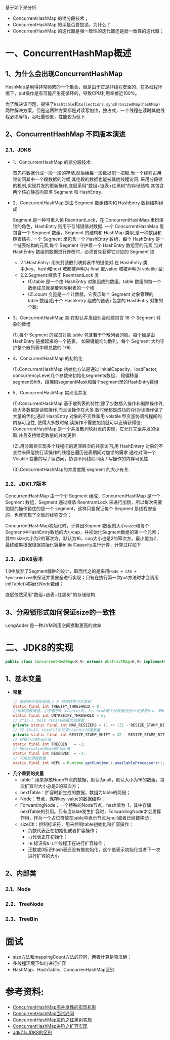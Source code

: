 
基于如下来分析
- ConcurrentHashMap 的锁分段技术；
- ConcurrentHashMap 的读是否要加锁，为什么？
- ConcurrentHashMap 的迭代器是强一致性的迭代器还是弱一致性的迭代器；

# 一、ConcurrentHashMap概述

## 1、为什么会出现ConcurrentHashMap

HashMap是用得非常频繁的一个集合，但是由于它是非线程安全的，在多线程环境下，put操作是有可能产生死循环的，导致CPU利用率接近100%。

为了解决该问题，提供了`Hashtable`和`Collections.synchronizedMap(hashMap)`两种解决方案，但是这两种方案都是对读写加锁，独占式，一个线程在读时其他线程必须等待，吞吐量较低，性能较为低下

## 2、ConcurrentHashMap 不同版本演进

### 2.1、JDK6

- 1、ConcurrentHashMap 的锁分段技术:

    首先将数据分成一段一段的存储,然后给每一段数据配一把锁,当一个线程占用锁访问其中一个段数据的时候,其他段的数据也能被其他线程访问.
    采用分段锁的机制,实现并发的更新操作,底层采用"数组+链表+红黑树"的存储结构,其包含两个核心静态内部类 Segment 和 HashEntry.

- 2、ConcurrentHashMap 是由 Segment 数组结构和 HashEntry 数组结构组成

    Segment 是一种可重入锁 ReentrantLock，在 ConcurrentHashMap 里扮演锁的角色，HashEntry 则用于存储键值对数据.
    一个 ConcurrentHashMap 里包含一个 Segment 数组，Segment 的结构和 HashMap 类似,是一种数组和链表结构,
    一个 Segment 里包含一个 HashEntry 数组，每个 HashEntry 是一个链表结构的元素,每个 Segment 守护着一个 
    HashEntry 数组里的元素,当对 HashEntry 数组的数据进行修改时，必须首先获得它对应的 Segment 锁

    - 2.1.HashEntry:
        用来封装散列映射表中的键值对.在 HashEntry 类中,key、hash和next 域都被声明为 final 型,value 域被声明为 volatile 型;
    - 2.2.Segment:继承于 ReentrantLock 类
        - (1).table 是一个由 HashEntry 对象组成的数组。table 数组的每一个数组成员就是散列映射表的一个桶
        - (2).count 变量是一个计数器，它表示每个 Segment 对象管理的 table 数组(若干个 HashEntry 组成的链表)
            包含的 HashEntry 对象的个数;

- 3、ConcurrentHashMap 类:在默认并发级别会创建包含 16 个 Segment 对象的数组

    (1).每个 Segment 的成员对象 table 包含若干个散列表的桶。每个桶是由 HashEntry 链接起来的一个链表。
        如果键能均匀散列，每个 Segment 大约守护整个散列表中桶总数的 1/16

- 4、ConcurrentHashMap 的初始化

    (1).ConcurrentHashMap 初始化方法是通过 initialCapacity，loadFactor, concurrencyLevel几个参数来初始化segments数组，
        段偏移量segmentShift，段掩码segmentMask和每个segment里的HashEntry数组

- 5、ConcurrentHashMap 实现高并发

    (1).ConcurrentHashMap 基于散列表的特性(除了少数插入操作和删除操作外,绝大多数都是读取操作,而且读操作在大多
        数时候都是成功的)针对读操作做了大量的优化;通过 HashEntry 对象的不变性和用 volatile 型变量协调线程间的内存可见性,
        使得大多数时候,读操作不需要加锁就可以正确获得值;
        ConcurrentHashMap 是一个并发散列映射表的实现，它允许完全并发的读取,并且支持给定数量的并发更新

    (2).用分离锁实现多个线程间的更深层次的共享访问,用 HashEntery 对象的不变性来降低执行读操作的线程在遍历链表期间对加锁的需求
        通过对同一个 Volatile 变量的写 / 读访问，协调不同线程间读 / 写操作的内存可见性

    (3).ConcurrentHashMap的并发度跟 segment 的大小有关.

### 2.2、JDK1.7版本

ConcurrentHashMap 由一个个 Segment 组成，ConcurrentHashMap 是一个 Segment 数组，Segment 通过继承 ReentrantLock 来进行加锁，所以每次需要加锁的操作锁住的是一个 segment，这样只要保证每个 Segment 是线程安全的，也就实现了全局的线程安全；

ConcurrentHashMap初始化时，计算出Segment数组的大小ssize和每个Segment中HashEntry数组的大小cap，并初始化Segment数组的第一个元素；其中ssize大小为2的幂次方，默认为16，cap大小也是2的幂次方，最小值为2，最终结果根据根据初始化容量initialCapacity进行计算，计算过程如下


### 2.3、JDK8版本

1.8中放弃了Segment臃肿的设计，取而代之的是采用`Node + CAS + Synchronized`来保证并发安全进行实现；只有在执行第一次put方法时才会调用initTable()初始化Node数组；

底层依然采用"数组+链表+红黑树"的存储结构

##  3、分段锁形式如何保证size的一致性

LongAdder 是一种JVM利用空间换取更高的效率

# 二、JDK8的实现

```java
public class ConcurrentHashMap<K,V> extends AbstractMap<K,V> implements ConcurrentMap<K,V>, Serializable {}
```

## 1、基本变量

- **常量**
    ```java
    // 链表转红黑树阀值,> 8 链表转换为红黑树
    static final int TREEIFY_THRESHOLD = 8;
    //树转链表阀值，小于等于6（tranfer时，lc、hc=0两个计数器分别++记录原bin、新binTreeNode数量，<=UNTREEIFY_THRESHOLD 则untreeify(lo)）
    static final int UNTREEIFY_THRESHOLD = 6;
    // 2^15-1，help resize的最大线程数
    private static final int MAX_RESIZERS = (1 << (32 - RESIZE_STAMP_BITS)) - 1;
    // 32-16=16，sizeCtl中记录size大小的偏移量
    private static final int RESIZE_STAMP_SHIFT = 32 - RESIZE_STAMP_BITS;
    // 树根节点的hash值
    static final int TREEBIN   = -2;
    // ReservationNode的hash值
    static final int RESERVED  = -3;
    // 可用处理器数量
    static final int NCPU = Runtime.getRuntime().availableProcessors();
    ```
- **几个重要的变量**
    - table：用来存放Node节点的数据，默认为null，默认大小为16的数组，每次扩容时大小总是2的幂次方；
    - nextTable：扩容时新生成的数据，数组为table的两倍；
    - Node：节点，保存key-value的数据结构；
    - ForwardingNode：一个特殊的Node节点，hash值为-1，其中存储nextTable的引用。只有当table发生扩容时，ForwardingNode才会发挥作用，作为一个占位符放在table中表示节点为null或者已经被移动；
    - sizeCtl：控制标识符，用来控制table初始化和扩容操作：
        - 负数代表正在初始化或者扩容操作；
        - `-1`代表正在初始化；
        - `-N` 标识有`N-1`个线程正在进行扩容操作；
        - 正数或0标识hash表还没有被初始化，这个值表示初始化或者下一次进行扩容的大小

## 2、内部类

### 2.1、Node

### 2.2、TreeNode

### 2.3、TreeBin


# 面试

- size方法和mappingCount方法的异同，两者计算是否准确；
- 多线程环境下如何进行扩容
- HashMap、HashTable、ConcurrenHashMap区别

# 参考资料:

* [ConcurrentHashMap高并发性的实现机制](http://www.importnew.com/16147.html)
* [ConcurrentHashMap面试必问](https://mp.weixin.qq.com/s/HUvHUBRqp4I4ShyUJr5xDw)
* [ConcurrentHashMap进阶之红黑树实现](https://mp.weixin.qq.com/s/8XLqCwWQimAIr__S_BfrHA)
* [ConcurrentHashMap进阶之扩容实现](https://mp.weixin.qq.com/s/8MCq-i0AMqaJRQIecJl2WA)
* [Jdk7与JDK8的区别](https://www.jianshu.com/p/e694f1e868ec)